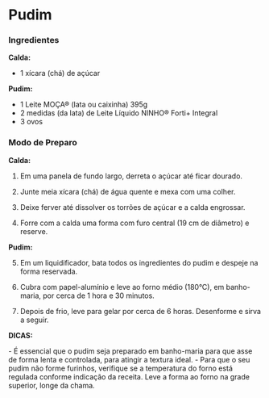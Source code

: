 # Pudim 

### Ingredientes

**Calda:**

* 1 xícara (chá) de açúcar

**Pudim:**

* 1 Leite MOÇA® (lata ou caixinha) 395g
* 2 medidas (da lata) de Leite Líquido NINHO® Forti+ Integral
* 3 ovos



### Modo de Preparo

**Calda:**

1. Em uma panela de fundo largo, derreta o açúcar até ficar dourado.

2. Junte meia xícara (chá) de água quente e mexa com uma colher.

3. Deixe ferver até dissolver os torrões de açúcar e a calda engrossar.

4. Forre com a calda uma forma com furo central (19 cm de diâmetro) e reserve.

**Pudim:**

5. Em um liquidificador, bata todos os ingredientes do pudim e despeje na forma reservada.

6. Cubra com papel-alumínio e leve ao forno médio (180°C), em banho-maria, por cerca de 1 hora e 30 minutos.

7. Depois de frio, leve para gelar por cerca de 6 horas. Desenforme e sirva a seguir.

**DICAS:**

\- É essencial que o pudim seja preparado em banho-maria para que asse de forma lenta e controlada, para atingir a textura ideal.
\- Para que o seu pudim não forme furinhos, verifique se a temperatura do forno está regulada conforme indicação da receita. Leve a forma ao forno na grade superior, longe da chama.

